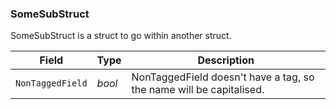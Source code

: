 <!--- THIS FILE IS AUTOGENERATED!!! DO NOT EDIT!!! -->

### SomeSubStruct

SomeSubStruct is a struct to go within another struct.

| Field | Type | Description |
| ----- | ---- | ----------- |
| `NonTaggedField` | _bool_ | NonTaggedField doesn't have a tag, so the name will be capitalised. |
